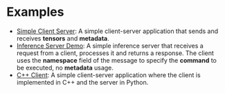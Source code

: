 # Examples

* [Simple Client Server](simple_client_server/README.md): A simple client-server application that sends and receives **tensors** and **metadata**.
* [Inference Server Demo](inference_server_demo/README.md): A simple inference server that receives a request from a client, processes it and returns a response. The client uses the **namespace** field of the message to specify the **command** to be executed, no **metadata** usage.
* [C++ Client](cpp_client/README.md): A simple client-server application where the client is implemented in C++ and the server in Python.
